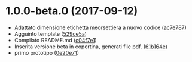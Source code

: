 <a name="1.0.0-beta.0"></a>
# 1.0.0-beta.0 (2017-09-12)

* Adattato dimensione etichetta meorsettiera a nuovo codice ([ac7e787](https://gitlab.com/eca-automs/schematics/MC-FAL10ASCX/commit/ac7e787))
* Agguinto template ([529ce5a](https://gitlab.com/eca-automs/schematics/MC-FAL10ASCX/commit/529ce5a))
* Compilato README.md ([c04f7e1](https://gitlab.com/eca-automs/schematics/MC-FAL10ASCX/commit/c04f7e1))
* Inserita versione beta in copertina, generati file pdf. ([61b164e](https://gitlab.com/eca-automs/schematics/MC-FAL10ASCX/commit/61b164e))
* primo prototipo ([0e20e71](https://gitlab.com/eca-automs/schematics/MC-FAL10ASCX/commit/0e20e71))
